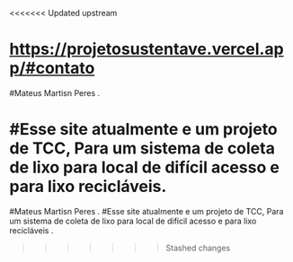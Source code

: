 <<<<<<< Updated upstream
# https://projetosustentave.vercel.app/#contato
#Mateus Martisn Peres .

#Esse site atualmente e um projeto de TCC, Para um sistema de coleta de lixo para local de difícil acesso e para lixo recicláveis.
=======
#Mateus Martisn Peres  .
#Esse site atualmente e um projeto de TCC, Para um sistema de coleta de lixo para local de difícil acesso e para lixo recicláveis  .
>>>>>>> Stashed changes

